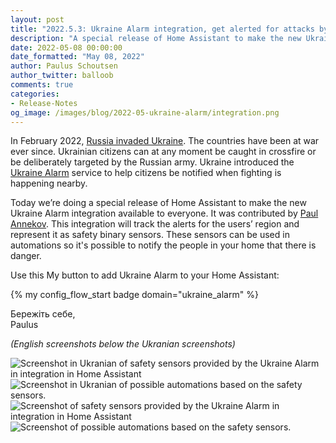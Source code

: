 ```yaml
---
layout: post
title: "2022.5.3: Ukraine Alarm integration, get alerted for attacks by air or artillery"
description: "A special release of Home Assistant to make the new Ukraine Alarm integration available."
date: 2022-05-08 00:00:00
date_formatted: "May 08, 2022"
author: Paulus Schoutsen
author_twitter: balloob
comments: true
categories:
- Release-Notes
og_image: /images/blog/2022-05-ukraine-alarm/integration.png
---
```


In February 2022, [Russia invaded Ukraine](https://en.wikipedia.org/wiki/2022_Russian_invasion_of_Ukraine). The countries have been at war ever since. Ukrainian citizens can at any moment be caught in crossfire or be deliberately targeted by the Russian army. Ukraine introduced the [Ukraine Alarm](https://www.ukrainealarm.com/) service to help citizens be notified when fighting is happening nearby.

Today we’re doing a special release of Home Assistant to make the new Ukraine Alarm integration available to everyone. It was contributed by [Paul Annekov](https://github.com/PaulAnnekov). This integration will track the alerts for the users’ region and represent it as safety binary sensors. These sensors can be used in automations so it's possible to notify the people in your home that there is danger.

Use this My button to add Ukraine Alarm to your Home Assistant:

{% my config_flow_start badge domain="ukraine_alarm" %}

Бережіть себе,<br>
Paulus

_(English screenshots below the Ukranian screenshots)_

<img src="/images/blog/2022-05-ukraine-alarm/integration_uk.png" class='no-shadow' alt="Screenshot in Ukranian of safety sensors provided by the Ukraine Alarm in integration in Home Assistant">

<!--more-->

<img src="/images/blog/2022-05-ukraine-alarm/automation_uk.png" class='no-shadow' alt="Screenshot in Ukranian of possible automations based on the safety sensors.">

<img src="/images/blog/2022-05-ukraine-alarm/integration.png" class='no-shadow' alt="Screenshot of safety sensors provided by the Ukraine Alarm in integration in Home Assistant">

<img src="/images/blog/2022-05-ukraine-alarm/automation.png" class='no-shadow' alt="Screenshot of possible automations based on the safety sensors.">
